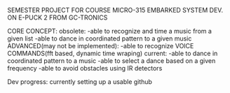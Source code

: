 SEMESTER PROJECT FOR COURSE MICRO-315
EMBARKED SYSTEM DEV. ON E-PUCK 2 FROM GC-TRONICS

CORE CONCEPT:
	obsolete:
			-able to recognize and time a music from a given list
			-able to dance in coordinated pattern to a given music
			ADVANCED(may not be implemented):
			-able to recognize VOICE COMMANDS(fft based, dynamic time wraping)
	current: 
			-able to dance in coordinated pattern to a music
			-able to select a dance based on a given frequency
			-able to avoid obstacles using IR detectors
	
Dev progress:
currently setting up a usable github